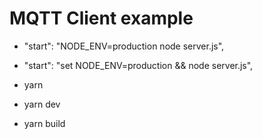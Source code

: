 # MQTT Client example

- "start": "NODE_ENV=production node server.js",
- "start": "set NODE_ENV=production && node server.js",

- yarn
- yarn dev
- yarn build
